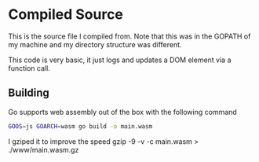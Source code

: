 # Compiled Source

This is the source file I compiled from. Note that this was in the GOPATH of my machine and my directory structure was different.

This code is very basic, it just logs and updates a DOM element via a function call.

## Building

Go supports web assembly out of the box with the following command

```bash
GOOS=js GOARCH=wasm go build -o main.wasm
```

I gziped it to improve the speed
gzip -9 -v -c main.wasm > ./www/main.wasm.gz
